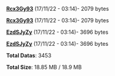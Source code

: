 [**Rcx3Gy93**](/data/Rcx3Gy93.txt) (17/11/22 - 03:14)- 2079 bytes

[**Rcx3Gy93**](/data/Rcx3Gy93.txt) (17/11/22 - 03:14)- 2079 bytes

[**EzdSJyZy**](/data/EzdSJyZy.txt) (17/11/22 - 03:14)- 3696 bytes

[**EzdSJyZy**](/data/EzdSJyZy.txt) (17/11/22 - 03:14)- 3696 bytes

**Total Datas**: 3453

**Total Size**: 18.85 MB / 18.9 MB